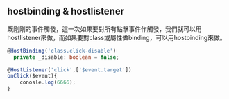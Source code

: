 ## hostbinding & hostlistener

既剛剛的事件觸發，這一次如果要對所有點擊事件作觸發，我們就可以用hostlistener來做，而如果要對class或屬性做binding，可以用hostbinding來做。

```ts
@HostBinding('class.click-disable')
  private _disable: boolean = false;

@HostListener('click',['$event.target'])
onClick($event){
    conosle.log(6666);
}
```